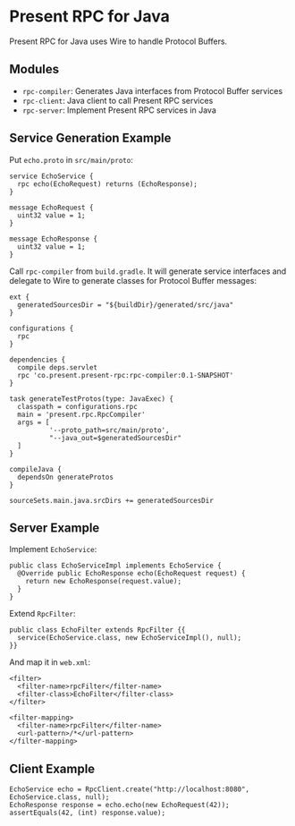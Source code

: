 # Present RPC for Java

Present RPC for Java uses Wire to handle Protocol Buffers.

## Modules

* `rpc-compiler`: Generates Java interfaces from Protocol Buffer services  
* `rpc-client`: Java client to call Present RPC services
* `rpc-server`: Implement Present RPC services in Java

## Service Generation Example

Put `echo.proto` in `src/main/proto`:

```
service EchoService {
  rpc echo(EchoRequest) returns (EchoResponse);
}

message EchoRequest {
  uint32 value = 1;
}

message EchoResponse {
  uint32 value = 1;
}
```

Call `rpc-compiler` from `build.gradle`. It will generate service interfaces and delegate to Wire
to generate classes for Protocol Buffer messages:

```
ext {
  generatedSourcesDir = "${buildDir}/generated/src/java"
}

configurations {
  rpc
}

dependencies {
  compile deps.servlet
  rpc 'co.present.present-rpc:rpc-compiler:0.1-SNAPSHOT'
}

task generateTestProtos(type: JavaExec) {
  classpath = configurations.rpc
  main = 'present.rpc.RpcCompiler'
  args = [
          '--proto_path=src/main/proto',
          "--java_out=$generatedSourcesDir"
  ]
}

compileJava {
  dependsOn generateProtos
}

sourceSets.main.java.srcDirs += generatedSourcesDir

```

## Server Example

Implement `EchoService`:

```
public class EchoServiceImpl implements EchoService {
  @Override public EchoResponse echo(EchoRequest request) {
    return new EchoResponse(request.value);
  }
}
```

Extend `RpcFilter`:

```
public class EchoFilter extends RpcFilter {{
  service(EchoService.class, new EchoServiceImpl(), null);
}}
```

And map it in `web.xml`:

```
<filter>
  <filter-name>rpcFilter</filter-name>
  <filter-class>EchoFilter</filter-class>
</filter>

<filter-mapping>
  <filter-name>rpcFilter</filter-name>
  <url-pattern>/*</url-pattern>
</filter-mapping>
```

## Client Example

```
EchoService echo = RpcClient.create("http://localhost:8080", EchoService.class, null);
EchoResponse response = echo.echo(new EchoRequest(42));
assertEquals(42, (int) response.value);
```
